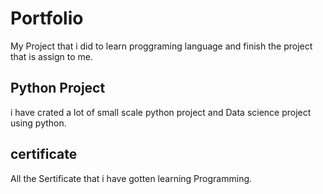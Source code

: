 # Portfolio
My Project that i did to learn proggraming language and finish the project that is assign to me.

## Python Project

i have crated a lot of small scale python project and Data science project using python.

## certificate

All the Sertificate that i have gotten learning Programming.
